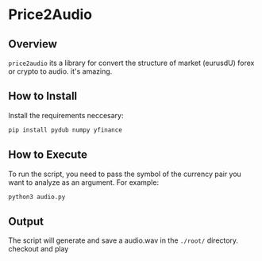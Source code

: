
# Price2Audio

## Overview
`price2audio` its a library for convert the structure of market  (eurusdU) forex or crypto to audio. it's amazing.


## How to Install
Install the requirements neccesary: 

```bash
pip install pydub numpy yfinance
```


## How to Execute
To run the script, you need to pass the symbol of the currency pair you want to analyze as an argument. For example:

```bash
python3 audio.py 
```

## Output
The script will generate and save a audio.wav in the `./root/` directory. checkout and play 
